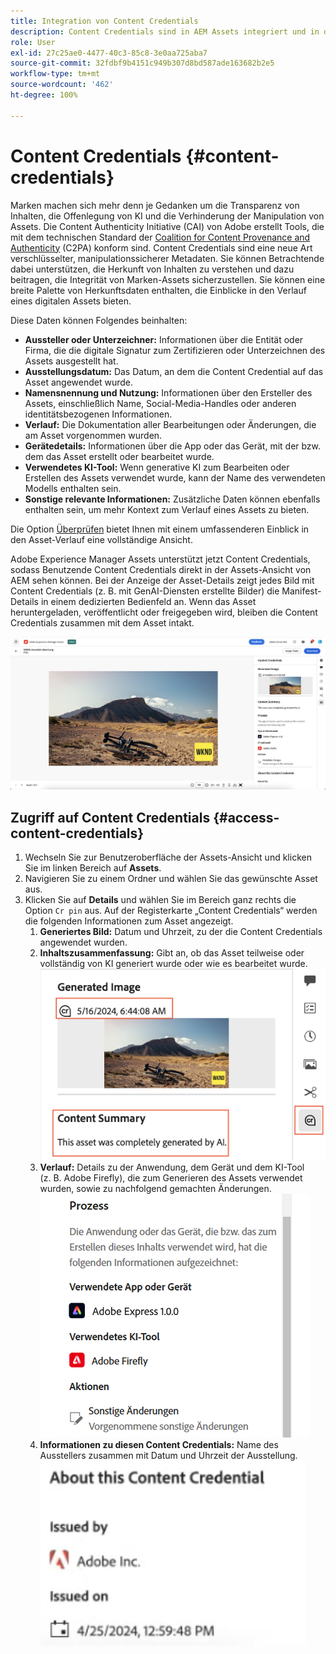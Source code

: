 ```yaml
---
title: Integration von Content Credentials
description: Content Credentials sind in AEM Assets integriert und in der Assets-Ansicht enthalten. Sie können Kontext für den Verlauf eines Assets bieten, einschließlich Informationen dazu, wie es erstellt wurde und wer an dessen Erstellung beteiligt war. Content Credentials können, ähnlich einer Nährwertkennzeichnung für digitale Inhalte, dazu beitragen, die Transparenz zu erhöhen und Vertrauen bei den Zielgruppen zu schaffen.
role: User
exl-id: 27c25ae0-4477-40c3-85c8-3e0aa725aba7
source-git-commit: 32fdbf9b4151c949b307d8bd587ade163682b2e5
workflow-type: tm+mt
source-wordcount: '462'
ht-degree: 100%

---
```


# Content Credentials {#content-credentials}

Marken machen sich mehr denn je Gedanken um die Transparenz von Inhalten, die Offenlegung von KI und die Verhinderung der Manipulation von Assets. Die Content Authenticity Initiative (CAI) von Adobe erstellt Tools, die mit dem technischen Standard der [Coalition for Content Provenance and Authenticity](https://c2pa.org/specifications/specifications/1.1/specs/C2PA_Specification.html#_trust_model) (C2PA) konform sind. Content Credentials sind eine neue Art verschlüsselter, manipulationssicherer Metadaten. Sie können Betrachtende dabei unterstützen, die Herkunft von Inhalten zu verstehen und dazu beitragen, die Integrität von Marken-Assets sicherzustellen. Sie können eine breite Palette von Herkunftsdaten enthalten, die Einblicke in den Verlauf eines digitalen Assets bieten.

Diese Daten können Folgendes beinhalten:

* **Aussteller oder Unterzeichner:** Informationen über die Entität oder Firma, die die digitale Signatur zum Zertifizieren oder Unterzeichnen des Assets ausgestellt hat.
* **Ausstellungsdatum:** Das Datum, an dem die Content Credential auf das Asset angewendet wurde.
* **Namensnennung und Nutzung:** Informationen über den Ersteller des Assets, einschließlich Name, Social-Media-Handles oder anderen identitätsbezogenen Informationen.
* **Verlauf:** Die Dokumentation aller Bearbeitungen oder Änderungen, die am Asset vorgenommen wurden.
* **Gerätedetails:** Informationen über die App oder das Gerät, mit der bzw. dem das Asset erstellt oder bearbeitet wurde.
* **Verwendetes KI-Tool:** Wenn generative KI zum Bearbeiten oder Erstellen des Assets verwendet wurde, kann der Name des verwendeten Modells enthalten sein.
* **Sonstige relevante Informationen:** Zusätzliche Daten können ebenfalls enthalten sein, um mehr Kontext zum Verlauf eines Assets zu bieten.

Die Option [Überprüfen](https://contentcredentials.org/verify) bietet Ihnen mit einem umfassenderen Einblick in den Asset-Verlauf eine vollständige Ansicht.

Adobe Experience Manager Assets unterstützt jetzt Content Credentials, sodass Benutzende Content Credentials direkt in der Assets-Ansicht von AEM sehen können. Bei der Anzeige der Asset-Details zeigt jedes Bild mit Content Credentials (z. B. mit GenAI-Diensten erstellte Bilder) die Manifest-Details in einem dedizierten Bedienfeld an. Wenn das Asset heruntergeladen, veröffentlicht oder freigegeben wird, bleiben die Content Credentials zusammen mit dem Asset intakt.

![Assets](/help/assets/assets/content-credentials.png)

## Zugriff auf Content Credentials {#access-content-credentials}

1. Wechseln Sie zur Benutzeroberfläche der Assets-Ansicht und klicken Sie im linken Bereich auf **Assets**.
1. Navigieren Sie zu einem Ordner und wählen Sie das gewünschte Asset aus.
1. Klicken Sie auf **Details** und wählen Sie im Bereich ganz rechts die Option `Cr pin` aus. Auf der Registerkarte „Content Credentials“ werden die folgenden Informationen zum Asset angezeigt.
   1. **Generiertes Bild:** Datum und Uhrzeit, zu der die Content Credentials angewendet wurden.
   1. **Inhaltszusammenfassung:** Gibt an, ob das Asset teilweise oder vollständig von KI generiert wurde oder wie es bearbeitet wurde.
      ![Content Credentials](/help/assets/assets/content-credentials1.png)
   1. **Verlauf:** Details zu der Anwendung, dem Gerät und dem KI-Tool (z. B. Adobe Firefly), die zum Generieren des Assets verwendet wurden, sowie zu nachfolgend gemachten Änderungen.
      ![Verlauf](/help/assets/assets/CR-Process.png)
   1. **Informationen zu diesen Content Credentials:** Name des Ausstellers zusammen mit Datum und Uhrzeit der Ausstellung.
      ![Aussteller](/help/assets/assets/CR-issuer.png)
